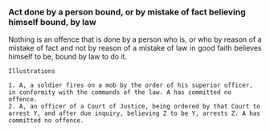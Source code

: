 ### Act done by a person bound, or by mistake of fact believing himself bound, by law
<div style="text-align: justify">

Nothing is an offence that is done by a person who is, or who by reason of a mistake of fact and not by reason of a mistake of law in good faith believes himself to be, bound by law to do it.

</div>

    Illustrations

    1. A, a soldier fires on a mob by the order of his superior officer, in conformity with the commands of the law. A has committed no offence.
    2. A, an officer of a Court of Justice, being ordered by that Court to arrest Y, and after due inquiry, believing Z to be Y, arrests Z. A has committed no offence.
